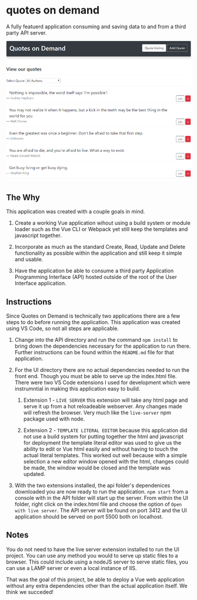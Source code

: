 # quotes on demand

A fully featuerd application consuming and saving data to and from a third party API server.

![alt text](example.PNG "Vue / API Demo")

## The Why

This application was created with a couple goals in mind. 

1. Create a working Vue application wihout using a build system or module loader such as the 
   Vue CLI or Webpack yet still keep the templates and javascript together. 

2. Incorporate as much as the standard Create, Read, Update and Delete functionality as possible 
   within the application and still keep it simple and usable. 

3. Have the application be able to consume a third party Application Programming Interface (API) 
   hosted outside of the root of the User Interface application. 

## Instructions

Since Quotes on Demand is technically two applications there are a few steps to do before running the application. This application was created using VS Code, so not all steps are applicable.

1.  Change into the API directory and run the command `npm install` to bring down the dependencies 
    necessary for the application to run there. Further instructions can be found within the `README.md` file for that application. 

2.  For the UI directory there are no actual dependencies needed to run the front end. Though you must 
    be able to serve up the index.html file. There were two VS Code extensions I used for development 
    which were instrumntial in making this application easy to build. 

    1.  Extension 1 - `LIVE SERVER` this extension will take any html page and serve it up from a hot 
        reloadeable webserver. Any changes made will refresh the browser. Very much like the `live-server` npm package used with node. 

    2.  Extension 2 - `TEMPLATE LITERAL EDITOR` because this application did not use a build system for 
        putting together the html and javascript for deployment the template literal editor was used to 
        give us the ability to edit or Vue html easily and without having to touch the actual literal templates. This worked out well because with a simple selection a new editor window opened with the html, changes could be made, the window would be closed and the template was updated.

3.  With the two extensions installed, the api folder's dependenices downloaded you are now ready to        run the application. `npm start` from a console with in the API folder will start up the server.
    From within the UI folder, right click on the index.html file and choose the option of `Open with live server`. The API server will be found on port 3412 and the UI application should be served on port 5500 both on localhost. 

## Notes

You do not need to have the live server extension installed to run the UI project. You can use any method you would to serve up static files to a browser. This could include using a nodeJS server to serve static files, you can use a LAMP server or even a local instance of IIS. 

That was the goal of this project, be able to deploy a Vue web application without any extra dependencies other than the actual application itself. We think we succeded!
